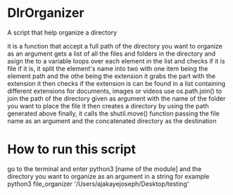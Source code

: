 # DIrOrganizer
A script that help organize a directory

 it is a function that accept a full path of the directory you want to organize as an argument
 gets a list of all the files and folders in the directory and asign the to a variable
 loops over each element in the list  and checks if it is file
 if it is, it split the element's name into two with one item being the element path and the othe being the extension
 it grabs the part with the extension
 it then checks if the extension is can be found in a list containing different extensions for documents, images or videos
 use os.path.join() to join the path of the directory given as argument with the name of the folder you want to place the file
 it then creates a directory by using the path generated above
 finally, it calls the shutil.move() function passing the file name as an argument and the concatenated directory as the destination

 # How to run this script
 go to the terminal and enter python3 [name of the module] and the  directory you want to organize as an argument in a string
 for example python3 file_organizer '/Users/ajakayejoseph/Desktop/testing'
